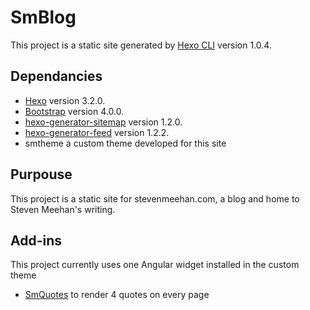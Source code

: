 # SmBlog

This project is a static site generated by [Hexo CLI](https://github.com/hexojs/hexo-cli) version 1.0.4.

## Dependancies
- [Hexo](https://github.com/hexojs/hexo) version 3.2.0.
- [Bootstrap](https://github.com/twbs/bootstrap) version 4.0.0.
- [hexo-generator-sitemap](https://github.com/hexojs/hexo-generator-sitemap) version 1.2.0.
- [hexo-generator-feed](https://github.com/hexojs/hexo-generator-feed) version 1.2.2.
- smtheme a custom theme developed for this site

## Purpouse
This project is a static site for stevenmeehan.com, a blog and home to Steven Meehan's writing.

## Add-ins
This project currently uses one Angular widget installed in the custom theme
- [SmQuotes](https://github.com/steven-meehan/sm-quotes/blob/master/README.md) to render 4 quotes on every page